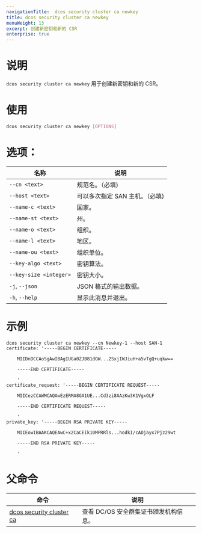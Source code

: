 ```yaml
---
navigationTitle:  dcos security cluster ca newkey
title: dcos security cluster ca newkey
menuWeight: 13
excerpt: 创建新密钥和新的 CSR
enterprise: true
---
```


# 说明

`dcos security cluster ca newkey` 用于创建新密钥和新的 CSR。

# 使用

```bash
dcos security cluster ca newkey [OPTIONS]
```


# 选项：

| 名称 | 说明 |
|--------|---------------|
|`--cn <text>` |规范名。（必填)|
|  `--host <text>`| 可以多次指定 SAN 主机。（必填)|
| `--name-c <text>` |       国家。|
|  `--name-st <text>` |      州。|
| `--name-o <text>` |      组织。|
|  `--name-l <text>` |     地区。|
| `--name-ou <text>` |     组织单位。|
|  `--key-algo <text>` |    密钥算法。|
|  `--key-size <integer>`|     密钥大小。|
|  `-j`, `--json` | JSON 格式的输出数据。|
|  `-h`, `--help` |                显示此消息并退出。|



# 示例

```text
dcos security cluster ca newkey --cn Newkey-1 --host SAN-1
certificate: '-----BEGIN CERTIFICATE-----

    MIIDnDCCAoSgAwIBAgIUGa0ZJB81dGW...2SxjIWJiuH+a5vTgQ+uqkw==

    -----END CERTIFICATE-----

    '
certificate_request: '-----BEGIN CERTIFICATE REQUEST-----

    MIICezCCAWMCAQAwEzERMA8GA1UE...Cd3zi8AAzKw3K1VgxOLF

    -----END CERTIFICATE REQUEST-----

    '
private_key: '-----BEGIN RSA PRIVATE KEY-----

    MIIEowIBAAKCAQEAwC+x2CaCEik10MPRRls...hodkI/cADjayx7Pjz29wt

    -----END RSA PRIVATE KEY-----

    '
```

# 父命令

| 命令 | 说明 |
|---------|-------------|
| [dcos security cluster ca](/mesosphere/dcos/cn/2.0/cli/command-reference/dcos-security/dcos-security-cluster/dcos-security-cluster-ca/) | 查看 DC/OS 安全群集证书颁发机构信息。 |
